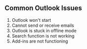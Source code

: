 ## Common Outlook Issues

1. Outlook won't start
2. Cannot send or receive emails
3. Outlook is stuck in offline mode
4. Search function is not working
5. Add-ins are not functioning
